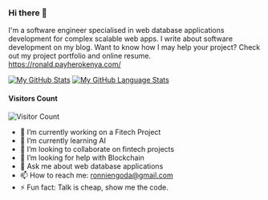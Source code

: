 ### Hi there 👋

I'm a software engineer specialised in web database applications development for complex scalable web apps. I write about software development on my blog. Want to know how I may help your project? Check out my project portfolio and online resume. https://ronald.payherokenya.com/

[![My GitHub Stats](https://github-readme-stats.vercel.app/api/?username=ronniengoda&count_private=true&theme=tokyonight&showicons=true)]()
[![My GitHub Language Stats](https://github-readme-stats.vercel.app/api/top-langs/?username=ronniengoda&langs_count=5&theme=tokyonight)]()

#### Visitors Count
![Visitor Count](https://profile-counter.glitch.me/ronniengoda/count.svg)

- 🔭 I’m currently working on a Fitech Project
- 🌱 I’m currently learning AI
- 👯 I’m looking to collaborate on fintech projects
- 🤔 I’m looking for help with Blockchain
- 💬 Ask me about web database applications
- 📫 How to reach me: ronniengoda@gmail.com
- ⚡ Fun fact: Talk is cheap, show me the code.
  

<!--
**ronniengoda/ronniengoda** is a ✨ _special_ ✨ repository because its `README.md` (this file) appears on your GitHub profile.

Here are some ideas to get you started:

- 🔭 I’m currently working on ...
- 🌱 I’m currently learning ...
- 👯 I’m looking to collaborate on ...
- 🤔 I’m looking for help with ...
- 💬 Ask me about ...
- 📫 How to reach me: ...
- 😄 Pronouns: ...
- ⚡ Fun fact: ...
-->
